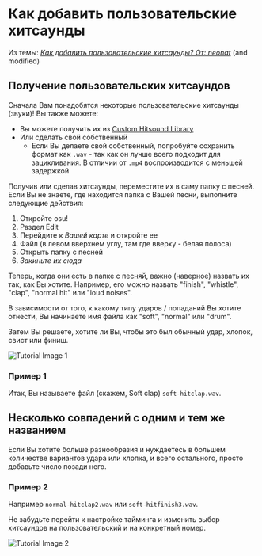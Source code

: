 # Как добавить пользовательские хитсаунды

Из темы: *[Как добавить пользовательские хитсаунды? От: neonat](https://osu.ppy.sh/community/forums/posts/3215699)* (and modified)

## Получение пользовательских хитсаундов

Сначала Вам понадобятся некоторые пользовательские хитсаунды (звуки)! Вы также можете:

- Вы можете получить их из [Custom Hitsound Library](/wiki/Guides/Custom_Hitsound_Library)
- Или сделать свой собственный
  - Если Вы делаете свой собственный, попробуйте сохранить формат как `.wav` - так как он лучше всего подходит для зацикливания. В отличии от `.mp4` воспроизводится с меньшей задержкой

Получив или сделав хитсаунды, переместите их в саму папку с песней. Если Вы не знаете, где находится папка с Вашей песни, выполните следующие действия:

1. Откройте osu!
2. Раздел Edit
3. Перейдите к *Вашей карте* и откройте ее
4. Файл (в левом вверхнем углу, там где вверху - белая полоса)
5. Открыть папку с песней
6. *Закиньте их сюда*

Теперь, когда они есть в папке с песняй, важно (наверное) назвать их так, как Вы хотите. Например, его можно назвать "finish", "whistle", "clap", "normal hit" или "loud noises".

В зависимости от того, к какому типу ударов / попаданий Вы хотите отнести, Вы начинаете имя файла как "soft", "normal" или "drum".

Затем Вы решаете, хотите ли Вы, чтобы это был обычный удар, хлопок, свист или финиш.

![Tutorial Image 1](img/ACH_01.png "Tutorial Image 1")

### Пример 1

Итак, Вы называете файл (скажем, Soft clap) `soft-hitclap.wav`.

## Несколько совпадений с одним и тем же названием

Если Вы хотите больше разнообразия и нуждаетесь в большем количестве вариантов удара или хлопка, и всего остального, просто добавьте число позади него.

### Пример 2

Например `normal-hitclap2.wav` или `soft-hitfinish3.wav`.

Не забудьте перейти к настройке тайминга и изменить выбор хитсаундов на пользовательский и на конкретный номер.

![Tutorial Image 2](img/ACH_02.png "Tutorial Image 2")

